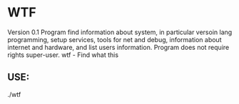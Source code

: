 WTF
======

Version 0.1
Program find information about system, in particular versoin lang programming, setup services, tools for net and debug, information about internet and hardware, and list users information. Program does not require rights super-user.
wtf - Find what this

USE:
----

./wtf 